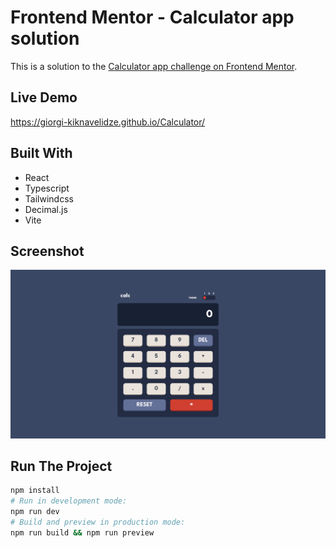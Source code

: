 # Frontend Mentor - Calculator app solution

This is a solution to the [Calculator app challenge on Frontend Mentor](https://www.frontendmentor.io/challenges/calculator-app-9lteq5N29).

## Live Demo

https://giorgi-kiknavelidze.github.io/Calculator/

## Built With

- React
- Typescript
- Tailwindcss
- Decimal.js
- Vite

## Screenshot

![](./Screenshot.png)

## Run The Project

```sh
npm install
# Run in development mode:
npm run dev
# Build and preview in production mode:
npm run build && npm run preview
```
